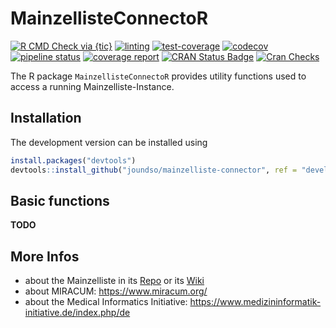# MainzellisteConnectoR

<!-- badges: start -->
[![R CMD Check via {tic}](https://github.com/joundso/mainzelliste-connector/workflows/R%20CMD%20Check%20via%20{tic}/badge.svg?branch=master)](https://github.com/joundso/mainzelliste-connector)
[![linting](https://github.com/joundso/mainzelliste-connector/workflows/lint/badge.svg?branch=master)](https://github.com/joundso/mainzelliste-connector)
[![test-coverage](https://github.com/joundso/mainzelliste-connector/workflows/test-coverage/badge.svg?branch=master)](https://github.com/joundso/mainzelliste-connector)
[![codecov](https://codecov.io/gh/joundso/mainzelliste-connector/branch/master/graph/badge.svg)](https://codecov.io/gh/joundso/mainzelliste-connector)
[![pipeline status](https://git.uk-erlangen.de/mik-diz/mik-diz-tea/r-packages/mainzelliste-connector/badges/master/pipeline.svg)](https://git.uk-erlangen.de/mik-diz/mik-diz-tea/r-packages/mainzelliste-connector/commits/master)
[![coverage report](https://git.uk-erlangen.de/mik-diz/mik-diz-tea/r-packages/mainzelliste-connector/badges/master/coverage.svg)](https://git.uk-erlangen.de/mik-diz/mik-diz-tea/r-packages/mainzelliste-connector/commits/master)
[![CRAN Status Badge](https://www.r-pkg.org/badges/version-ago/MainzellisteConnectoR)](https://cran.r-project.org/package=MainzellisteConnectoR)
[![Cran Checks](https://cranchecks.info/badges/worst/MainzellisteConnectoR)](https://cran.r-project.org/web/checks/check_results_MainzellisteConnectoR.html)
<!-- badges: end -->

The R package `MainzellisteConnectoR` provides utility functions used to access a running Mainzelliste-Instance.

## Installation

<!---
You can install `MainzellisteConnectoR` directly from CRAN:

```r
install.packages("MainzellisteConnectoR")
```
-->

The development version can be installed using

```r
install.packages("devtools")
devtools::install_github("joundso/mainzelliste-connector", ref = "development")
```

## Basic functions

**TODO**


## More Infos

* about the Mainzelliste in its [Repo](https://bitbucket.org/medicalinformatics/mainzelliste/src/master) or its [Wiki](https://bitbucket.org/medicalinformatics/mainzelliste/wiki/Home)
* about MIRACUM: <https://www.miracum.org/>
* about the Medical Informatics Initiative: <https://www.medizininformatik-initiative.de/index.php/de>
